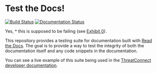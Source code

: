 # Test the Docs!

[![Build Status](https://travis-ci.org/fhightower/test-the-docs.svg?branch=master)](https://travis-ci.org/fhightower/test-the-docs)
[![Documentation Status](https://readthedocs.org/projects/test-the-docs/badge/?version=latest)](http://test-the-docs.readthedocs.io/en/latest/?badge=latest)

Yes, **^** this is supposed to be failing (see [Exhibit 0](https://test-the-docs.readthedocs.io/en/latest/examples.html#exhibit-0-failing-code-block)).

This repository provides a testing suite for documentation built with [Read the Docs](https://readthedocs.org/). The goal is to provide a way to test the integrity of both the documentation itself and any code snippets in the documentation.

You can see a live example of this suite being used in the [ThreatConnect developer documentation](https://github.com/ThreatConnect-Inc/ThreatConnect_Developer_Docs/tree/master/tests).

